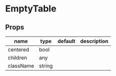 # EmptyTable

## Props

|name|type|default|description|
|----|----|-------|-----------|
|centered|bool|||
|children|any|||
|className|string|||


